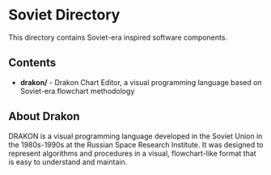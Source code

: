 # Soviet Directory

This directory contains Soviet-era inspired software components.

## Contents

- **drakon/** - Drakon Chart Editor, a visual programming language based on Soviet-era flowchart methodology

## About Drakon

DRAKON is a visual programming language developed in the Soviet Union in the 1980s-1990s at the Russian Space Research Institute. It was designed to represent algorithms and procedures in a visual, flowchart-like format that is easy to understand and maintain.
